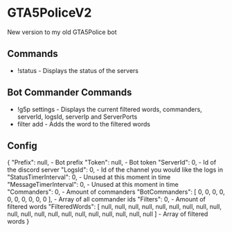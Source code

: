 # GTA5PoliceV2
New version to my old GTA5Police bot

## Commands
- !status - Displays the status of the servers

## Bot Commander Commands
- !g5p settings - Displays the current filtered words, commanders, serverId, logsId, serverIp and ServerPorts
- filter add <word> - Adds the word to the filtered words

## Config
{
  "Prefix": null, - Bot prefix
  "Token": null, - Bot token
  "ServerId": 0, - Id of the discord server
  "LogsId": 0, - Id of the channel you would like the logs in
  "StatusTimerInterval": 0, - Unused at this moment in time
  "MessageTimerInterval": 0, - Unused at this moment in time
  "Commanders": 0, - Amount of commanders
  "BotCommanders": [
    0,
    0,
    0,
    0,
    0,
    0,
    0,
    0,
    0,
    0
  ], - Array of all commander ids
  "Filters": 0, - Amount of filtered words
  "FilteredWords": [
    null,
    null,
    null,
    null,
    null,
    null,
    null,
    null,
    null,
    null,
    null,
    null,
    null,
    null,
    null,
    null,
    null,
    null,
    null,
    null
  ] - Array of filtered words
}
